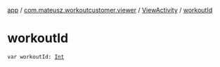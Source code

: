 [app](../../index.md) / [com.mateusz.workoutcustomer.viewer](../index.md) / [ViewActivity](index.md) / [workoutId](./workout-id.md)

# workoutId

`var workoutId: `[`Int`](https://kotlinlang.org/api/latest/jvm/stdlib/kotlin/-int/index.html)